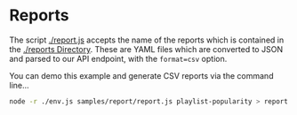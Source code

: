 # Reports

The script [./report.js](./report.js) accepts the name of the reports which is contained in the [./reports Directory](./reports/). These are YAML files which are converted to JSON and parsed to our API endpoint, with the `format=csv` option.

You can demo this example and generate CSV reports via the command line...

```bash
node -r ./env.js samples/report/report.js playlist-popularity > report.csv
```